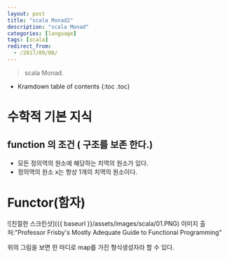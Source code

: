 ```yaml
---
layout: post
title: "scala Monad2"
description: "scala Monad"
categories: [language]
tags: [scala]
redirect_from:
  - /2017/09/08/
---
```


> scala Monad.
>


* Kramdown table of contents
{:toc .toc}

# 수학적 기본 지식
## function 의 조건 ( 구조를 보존 한다.)
- 모든 정의역의 원소에 해당하는 치역의 원소가 있다.
- 정의역의 원소 x는 항상 1개의 치역의 원소이다.

# Functor(함자)

![친절한 스크린샷]({{ baseurl }}/assets/images/scala/01.PNG)
이미지 출처:"Professor Frisby's Mostly Adequate Guide to Functional Programming"

위의 그림을 보면 한 마디로 map를 가진 형식생성자라 할 수 있다.

[^1]: This is a footnote.

[kramdown]: https://kramdown.gettalong.org/
[Simple Texture]: https://github.com/yizeng/jekyll-theme-simple-texture